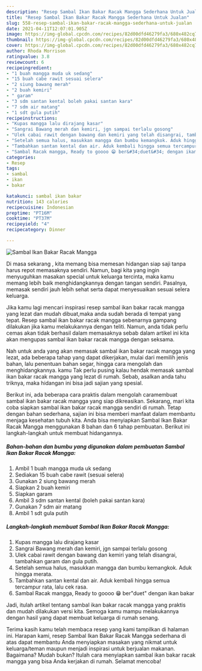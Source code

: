 ```yaml
---
description: "Resep Sambal Ikan Bakar Racak Mangga Sederhana Untuk Jualan"
title: "Resep Sambal Ikan Bakar Racak Mangga Sederhana Untuk Jualan"
slug: 558-resep-sambal-ikan-bakar-racak-mangga-sederhana-untuk-jualan
date: 2021-04-11T12:07:01.905Z
image: https://img-global.cpcdn.com/recipes/82d00dfd46279fa3/680x482cq70/sambal-ikan-bakar-racak-mangga-foto-resep-utama.jpg
thumbnail: https://img-global.cpcdn.com/recipes/82d00dfd46279fa3/680x482cq70/sambal-ikan-bakar-racak-mangga-foto-resep-utama.jpg
cover: https://img-global.cpcdn.com/recipes/82d00dfd46279fa3/680x482cq70/sambal-ikan-bakar-racak-mangga-foto-resep-utama.jpg
author: Rhoda Morrison
ratingvalue: 3.8
reviewcount: 6
recipeingredient:
- "1 buah mangga muda uk sedang"
- "15 buah cabe rawit sesuai selera"
- "2 siung bawang merah"
- "2 buah kemiri"
- " garam"
- "3 sdm santan kental boleh pakai santan kara"
- "7 sdm air matang"
- "1 sdt gula putih"
recipeinstructions:
- "Kupas mangga lalu dirajang kasar"
- "Sangrai Bawang merah dan kemiri, jgn sampai terlalu gosong"
- "Ulek cabai rawit dengan bawang dan kemiri yang telah disangrai, tambahkan garam dan gula putih."
- "Setelah semua halus, masukkan mangga dan bumbu kemangkok. Aduk hingga merata."
- "Tambahkan santan kental dan air. Aduk kembali hingga semua tercampur rata, lalu cek rasa."
- "Sambal Racak mangga, Ready to goooo 😁 ber&#34;duet&#34; dengan ikan bakar"
categories:
- Resep
tags:
- sambal
- ikan
- bakar

katakunci: sambal ikan bakar 
nutrition: 143 calories
recipecuisine: Indonesian
preptime: "PT16M"
cooktime: "PT37M"
recipeyield: "4"
recipecategory: Dinner

---
```



![Sambal Ikan Bakar Racak Mangga](https://img-global.cpcdn.com/recipes/82d00dfd46279fa3/680x482cq70/sambal-ikan-bakar-racak-mangga-foto-resep-utama.jpg)

Di masa  sekarang , kita memang bisa memesan hidangan siap saji tanpa harus repot memasaknya sendiri. Namun, bagi kita yang ingin menyuguhkan masakan special untuk keluarga tercinta, maka kamu memang lebih baik menghidangkannya dengan tangan sendiri. Pasalnya, memasak sendiri jauh lebih sehat serta dapat menyesuaikan sesuai selera keluarga.

Jika kamu lagi mencari inspirasi resep sambal ikan bakar racak mangga yang lezat dan mudah dibuat,maka anda sudah berada di tempat yang tepat. Resep sambal ikan bakar racak mangga  sebenarnya gampang dilakukan jika kamu melakukannya dengan teliti. Namun, anda tidak perlu cemas akan tidak berhasil dalam memasaknya 
sebab dalam artikel ini kita akan mengupas sambal ikan bakar racak mangga dengan seksama.  



Nah untuk anda yang akan memasak sambal ikan bakar racak mangga yang lezat, ada beberapa tahap yang dapat dikerjakan, mulai dari memilih jenis bahan, lalu penentuan bahan segar, hingga cara mengolah dan menghidangkannya. kamu Tak perlu pusing kalau hendak memasak sambal ikan bakar racak mangga yang lezat di rumah. Sebab, asalkan anda  tahu triknya, maka hidangan ini bisa jadi sajian yang spesial.

Berikut ini, ada beberapa cara praktis  dalam mengolah caramembuat sambal ikan bakar racak mangga yang siap dikreasikan. Sekarang, mari kita coba siapkan sambal ikan bakar racak mangga sendiri di rumah. Tetap dengan bahan sederhana, sajian ini bisa memberi manfaat dalam membantu menjaga kesehatan tubuh kita. Anda bisa menyiapkan Sambal Ikan Bakar Racak Mangga menggunakan 8 bahan dan 6 tahap pembuatan. Berikut ini langkah-langkah untuk membuat hidangannya.

<!--inarticleads1-->

##### Bahan-bahan dan bumbu yang digunakan dalam pembuatan Sambal Ikan Bakar Racak Mangga:

1. Ambil 1 buah mangga muda uk sedang
1. Sediakan 15 buah cabe rawit (sesuai selera)
1. Gunakan 2 siung bawang merah
1. Siapkan 2 buah kemiri
1. Siapkan  garam
1. Ambil 3 sdm santan kental (boleh pakai santan kara)
1. Gunakan 7 sdm air matang
1. Ambil 1 sdt gula putih




<!--inarticleads2-->

##### Langkah-langkah membuat Sambal Ikan Bakar Racak Mangga:

1. Kupas mangga lalu dirajang kasar
1. Sangrai Bawang merah dan kemiri, jgn sampai terlalu gosong
1. Ulek cabai rawit dengan bawang dan kemiri yang telah disangrai, tambahkan garam dan gula putih.
1. Setelah semua halus, masukkan mangga dan bumbu kemangkok. Aduk hingga merata.
1. Tambahkan santan kental dan air. Aduk kembali hingga semua tercampur rata, lalu cek rasa.
1. Sambal Racak mangga, Ready to goooo 😁 ber&#34;duet&#34; dengan ikan bakar




Jadi, itulah artikel tentang  sambal ikan bakar racak mangga  yang praktis dan mudah dilakukan versi kita. Semoga kamu mampu melakukannya dengan hasil yang dapat membuat keluarga di rumah senang. 

Terima kasih kamu telah membaca resep yang kami tampilkan di halaman ini. Harapan kami, resep  Sambal Ikan Bakar Racak Mangga sederhana di atas dapat membantu Anda menyiapkan masakan yang nikmat untuk keluarga/teman maupun menjadi inspirasi untuk berjualan makanan. Bagaimana? Mudah bukan? Itulah cara menyiapkan sambal ikan bakar racak mangga yang bisa Anda kerjakan di rumah. Selamat mencoba!

